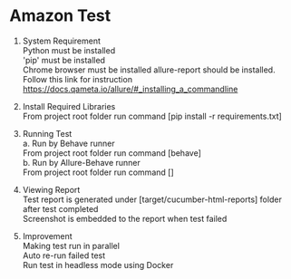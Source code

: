 # Amazon Test
1. System Requirement  
Python must be installed  
'pip' must be installed  
Chrome browser must be installed
allure-report should be installed. Follow this link for instruction https://docs.qameta.io/allure/#_installing_a_commandline  
  
  
2. Install Required Libraries  
From project root folder run command [pip install -r requirements.txt]   

3. Running Test  
a. Run by Behave runner  
From project root folder run command [behave]  
b. Run by Allure-Behave runner  
From project root folder run command []  


3. Viewing Report  
Test report is generated under [target/cucumber-html-reports] folder after test completed  
Screenshot is embedded to the report when test failed  


4. Improvement  
Making test run in parallel  
Auto re-run failed test  
Run test in headless mode using Docker
  